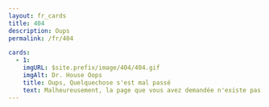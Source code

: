```yaml
---
layout: fr_cards
title: 404
description: Oups
permalink: /fr/404

cards:
  - 1:
    imgURL: $site.prefix/image/404/404.gif
    imgAlt: Dr. House Oops
    title: Oups, Quelquechose s'est mal passé
    text: Malheureusement, la page que vous avez demandée n'existe pas!<br>Vérifiez l'orthographe ou accédez à la <a href="$site.prefix/fr/">page d'accueil</a> pour trouver ce que vous chercher.
---
```

